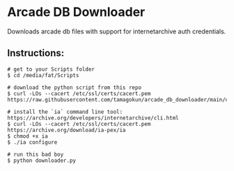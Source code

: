 # Arcade DB Downloader

Downloads arcade db files with support for internetarchive auth credentials.

## Instructions:

```
# get to your Scripts folder
$ cd /media/fat/Scripts

# download the python script from this repo
$ curl -LOs --cacert /etc/ssl/certs/cacert.pem https://raw.githubusercontent.com/tamagokun/arcade_db_downloader/main/downloader.py

# install the `ia` command line tool: https://archive.org/developers/internetarchive/cli.html
$ curl -LOs --cacert /etc/ssl/certs/cacert.pem https://archive.org/download/ia-pex/ia
$ chmod +x ia
$ ./ia configure

# run this bad boy
$ python downloader.py
```
